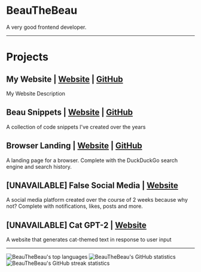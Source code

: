 # BeauTheBeau
A very good frontend developer.

------------------
# Projects
## My Website | [Website](https://beauthebeau.github.io) | [GitHub](https://github.com/beauthebeau/beauthebeau.github.io)
My Website Description

## Beau Snippets | [Website](https://beauthebeau.github.io/snippets) | [GitHub](https://github.com/beauthebeau/beau-snippets)
A collection of code snippets I've created over the years
## Browser Landing | [Website](https://beauthebeau.github.io/browser-landing) | [GitHub](https://github.com/beauthebeau/browser-landing)
A landing page for a browser. Complete with the DuckDuckGo search engine and search history.
## [UNAVAILABLE] False Social Media | [Website](https://truth-e725b.web.app/landing.html)
A social media platform created over the course of 2 weeks because why not? Complete with notifications, likes, posts and more.
## [UNAVAILABLE] Cat GPT-2 | [Website](https://cat-gpt-2.web.app/)
A website that generates cat-themed text in response to user input

------------------
![BeauTheBeau's top languages](https://github-readme-stats.vercel.app/api/top-langs?username=beauthebeau&layout=compact&include_all_commits=true&count_private=true&show_icons=true&theme=dark&hide_border=true)
![BeauTheBeau's GitHub statistics](https://github-readme-stats.vercel.app/api?username=beauthebeau&show_icons=true&theme=dark&hide_border=true)
![BeauTheBeau's GitHub streak statistics](https://github-readme-streak-stats.herokuapp.com/?user=beauthebeau&theme=dark&hide_border=true)
